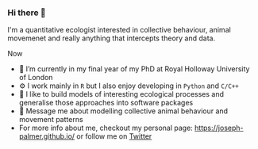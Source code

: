### Hi there 👋

I'm a quantitative ecologist interested in collective behaviour, animal movemenet and really anything that intercepts theory and data.

Now

- 🔭 I’m currently in my final year of my PhD at Royal Holloway University of London
- ⚙️ I work mainly in `R` but I also enjoy developing in `Python` and `C/C++`
- 🌱 I like to build models of interesting ecological processes and generalise those approaches into software packages
- 💬 Message me about modelling collective animal behaviour and movement patterns
- For more info about me, checkout my personal page: https://joseph-palmer.github.io/ or follow me on [Twitter](https://twitter.com/joepgpalmer)
